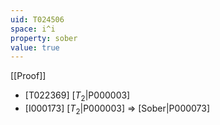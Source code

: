 ```yaml
---
uid: T024506
space: i^i
property: sober
value: true
---
```

[[Proof]]

* [T022369] [$T_2$|P000003]
* [I000173] [$T_2$|P000003] => [Sober|P000073]

